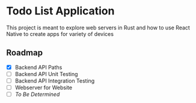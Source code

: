 
# Todo List Application

This project is meant to explore web servers in Rust and how to use React Native to create apps for variety of devices

## Roadmap

- [x] Backend API Paths
- [ ] Backend API Unit Testing
- [ ] Backend API Integration Testing
- [ ] Webserver for Website
- [ ] *To Be Determined*
